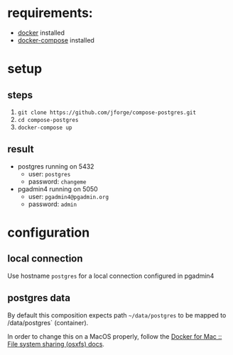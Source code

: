 # requirements:
* [docker](https://docs.docker.com/engine/installation/) installed
* [docker-compose](https://docs.docker.com/compose/install/) installed

# setup

## steps
1. `git clone https://github.com/jforge/compose-postgres.git`
2. `cd compose-postgres`
3. `docker-compose up`

## result
* postgres running on 5432
  * user: `postgres`
  * password: `changeme`
* pgadmin4 running on 5050
  * user: `pgadmin4@pgadmin.org`
  * password: `admin`

# configuration

## local connection

Use hostname `postgres` for a local connection configured in pgadmin4

## postgres data

By default this composition expects path `~/data/postgres` to be mapped to /data/postgres` (container).

In order to change this on a MacOS properly, follow the [Docker for Mac :: File system sharing (osxfs) docs](https://docs.docker.com/docker-for-mac/osxfs/#namespaces).

